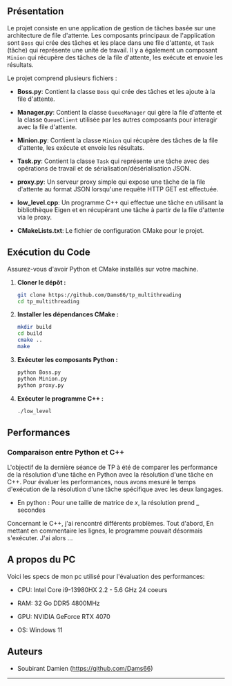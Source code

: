
## Présentation

Le projet consiste en une application de gestion de tâches basée sur une architecture de file d'attente. Les composants principaux de l'application sont `Boss` qui crée des tâches et les place dans une file d'attente, et `Task` (tâche) qui représente une unité de travail. Il y a également un composant `Minion` qui récupère des tâches de la file d'attente, les exécute et envoie les résultats.

Le projet comprend plusieurs fichiers :

- **Boss.py**: Contient la classe `Boss` qui crée des tâches et les ajoute à la file d'attente.

- **Manager.py**: Contient la classe `QueueManager` qui gère la file d'attente et la classe `QueueClient` utilisée par les autres composants pour interagir avec la file d'attente.

- **Minion.py**: Contient la classe `Minion` qui récupère des tâches de la file d'attente, les exécute et envoie les résultats.

- **Task.py**: Contient la classe `Task` qui représente une tâche avec des opérations de travail et de sérialisation/désérialisation JSON.

- **proxy.py**: Un serveur proxy simple qui expose une tâche de la file d'attente au format JSON lorsqu'une requête HTTP GET est effectuée.

- **low_level.cpp**: Un programme C++ qui effectue une tâche en utilisant la bibliothèque Eigen et en récupérant une tâche à partir de la file d'attente via le proxy.

- **CMakeLists.txt**: Le fichier de configuration CMake pour le projet.

## Exécution du Code

Assurez-vous d'avoir Python et CMake installés sur votre machine.

1. **Cloner le dépôt :**

    ```bash
    git clone https://github.com/Dams66/tp_multithreading
    cd tp_multithreading
    ```

2. **Installer les dépendances CMake :**

    ```bash
    mkdir build
    cd build
    cmake ..
    make
    ```

3. **Exécuter les composants Python :**

    ```bash
    python Boss.py
    python Minion.py
    python proxy.py
    ```

4. **Exécuter le programme C++ :**

    ```bash
    ./low_level
    ```
## Performances

### Comparaison entre Python et C++

L'objectif de la dernière séance de TP à été de comparer les performance de la résolution d'une tâche en Python avec la résolution d'une tâche en C++. Pour évaluer les performances, nous avons mesuré le temps d'exécution de la résolution d'une tâche spécifique avec les deux langages.

- En python : Pour une taille de matrice de _x_, la résolution prend _ secondes

Concernant le C++, j'ai rencontré différents problèmes. Tout d'abord, 
En mettant en commentaire les lignes, le programme pouvait désormais s'exécuter. J'ai alors ...

## A propos du PC

Voici les specs de mon pc utilisé pour l'évaluation des performances:

- CPU: Intel Core i9-13980HX 2.2 - 5.6 GHz 24 coeurs

- RAM: 32 Go DDR5 4800MHz

- GPU: NVIDIA GeForce RTX 4070

- OS: Windows 11

## Auteurs

- Soubirant Damien (https://github.com/Dams66)

--- 
